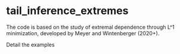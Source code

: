 # tail_inference_extremes

The code is based on the study of extremal dependence through L^1 minimization, developed by Meyer and Wintenberger (2020+).

Detail the examples
